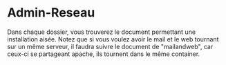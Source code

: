 # Admin-Reseau

Dans chaque dossier, vous trouverez le document permettant une installation aisée.
Notez que si vous voulez avoir le mail et le web tournant sur un même serveur, il faudra suivre le document de "mailandweb", car ceux-ci se partageant apache, ils tournent dans le même container.
